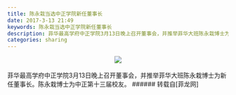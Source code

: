 ```yaml
---
title: 陈永栽当选中正学院新任董事长
date: 2017-3-13 21:49
keywords: 陈永栽当选中正学院新任董事长
description: 菲华最高学府中正学院3月13日晚上召开董事会，并推举菲华大班陈永栽博士为新任董事长。陈永栽博士为中正第十三届校友。
categories: sharing
---
```

<td class="t_f" id="postmessage_578647">

<div align="center">

<img aid="511242" data-cf-modified-81149cec121146a3ef8ea9e0-="" file="data/attachment/forum/201703/13/214928era5z4j2i725vjmn.jpg.thumb.jpg" id="aimg_511242" inpost="1" onclick="" onmouseover="" src="http://www.flw.ph/data/attachment/forum/201703/13/214928era5z4j2i725vjmn.jpg" style="cursor:pointer" zoomfile="data/attachment/forum/201703/13/214928era5z4j2i725vjmn.jpg"/>


</div><br/>
菲华最高学府中正学院3月13日晚上召开董事会，并推举菲华大班陈永栽博士为新任董事长。陈永栽博士为中正第十三届校友。</td>
###### 转载自[菲龙网]